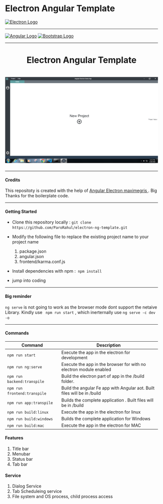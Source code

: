 # Electron Angular Template

[![Electron Logo](https://www.vectorlogo.zone/logos/electronjs/electronjs-ar21.svg)](https://electronjs.org/)

---------------------------------------
[![Angular Logo](https://www.vectorlogo.zone/logos/angular/angular-ar21.svg)](https://angular.io/) 
[![Bootstrap Logo](https://www.vectorlogo.zone/logos/getbootstrap/getbootstrap-ar21.svg)](https://getbootstrap.com/)

<!-- --------------------------------------- -->
<!-- [![Sqlite Logo](https://www.vectorlogo.zone/logos/sqlite/sqlite-ar21.svg)](https://www.sqlite.org/) -->

---------------------------------------
<div align="center">
    <div>
        <h1>Electron Angular Template<h1>
        <img src=".github/applook.png", width="650">
        <!-- <h6>Title not decided till now<h6> -->
    </div> 
</div>

-----------------------------------------
#### Credits 

This repositoty is created with the help of [Angular Electron maximegris ](https://github.com/maximegris/angular-electron). Big Thanks for the boilerplate code.

----------------------------------------

#### Getting Started

* Clone this repository locally : ``` git clone https://github.com/ParoRahul/electron-ng-template.git ```
* Modify the following file to replace the existing project name to your project name
  1. package.json
  2. angular.json 
  3. frontend/karma.conf.js

* Install dependencies with npm :``` npm install```
* jump into coding 
-----------------------------------------------
#### Big reminder 

`ng serve` is not going to work as the browser mode dont support the netaive Library. Kindly use ` npm run start` , which inerternally use `ng serve -c dev -o`

----------------------------------------
#### Commands
|Command|Description| 
|--|--|
|`npm run start`| Execute the app in the electron for development |
|`npm run ng:serve`| Execute the app in the browser for with no electron module enabled|
|`npm run backend:transpile`| Build the electron part of app in the /build folder. |
|`npm run frontend:transpile`| Build the angular Fe app with Angular aot. Built files will be in /build |
|`npm run app:transpile`| Builds the complete application . Built files will be in /build |
|`npm run build:linux`| Execute the app in the electron for linux |
|`npm run build:windows`| Builds the complete application for Windows |
|`npm run build:mac`| Execute the app in the electron for MAC  |


#### Features
1.  Title bar 
2.  Menubar
3.  Status bar 
4.  Tab bar

#### Service 
1. Dialog Service
2. Tab Scheduleing service
3. File system and OS process, child process access

